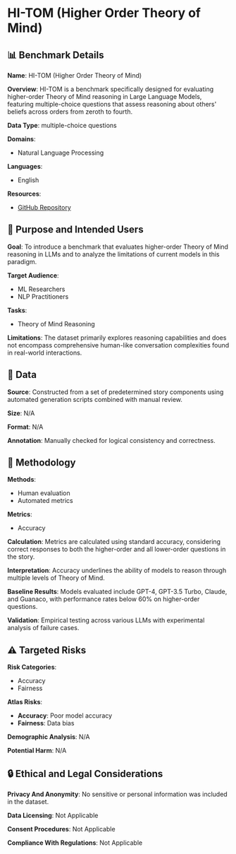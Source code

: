 # HI-TOM (Higher Order Theory of Mind)

## 📊 Benchmark Details

**Name**: HI-TOM (Higher Order Theory of Mind)

**Overview**: HI-TOM is a benchmark specifically designed for evaluating higher-order Theory of Mind reasoning in Large Language Models, featuring multiple-choice questions that assess reasoning about others' beliefs across orders from zeroth to fourth.

**Data Type**: multiple-choice questions

**Domains**:
- Natural Language Processing

**Languages**:
- English

**Resources**:
- [GitHub Repository](https://github.com/ying-hui-he/Hi-ToM_dataset)

## 🎯 Purpose and Intended Users

**Goal**: To introduce a benchmark that evaluates higher-order Theory of Mind reasoning in LLMs and to analyze the limitations of current models in this paradigm.

**Target Audience**:
- ML Researchers
- NLP Practitioners

**Tasks**:
- Theory of Mind Reasoning

**Limitations**: The dataset primarily explores reasoning capabilities and does not encompass comprehensive human-like conversation complexities found in real-world interactions.

## 💾 Data

**Source**: Constructed from a set of predetermined story components using automated generation scripts combined with manual review.

**Size**: N/A

**Format**: N/A

**Annotation**: Manually checked for logical consistency and correctness.

## 🔬 Methodology

**Methods**:
- Human evaluation
- Automated metrics

**Metrics**:
- Accuracy

**Calculation**: Metrics are calculated using standard accuracy, considering correct responses to both the higher-order and all lower-order questions in the story.

**Interpretation**: Accuracy underlines the ability of models to reason through multiple levels of Theory of Mind.

**Baseline Results**: Models evaluated include GPT-4, GPT-3.5 Turbo, Claude, and Guanaco, with performance rates below 60% on higher-order questions.

**Validation**: Empirical testing across various LLMs with experimental analysis of failure cases.

## ⚠️ Targeted Risks

**Risk Categories**:
- Accuracy
- Fairness

**Atlas Risks**:
- **Accuracy**: Poor model accuracy
- **Fairness**: Data bias

**Demographic Analysis**: N/A

**Potential Harm**: N/A

## 🔒 Ethical and Legal Considerations

**Privacy And Anonymity**: No sensitive or personal information was included in the dataset.

**Data Licensing**: Not Applicable

**Consent Procedures**: Not Applicable

**Compliance With Regulations**: Not Applicable
